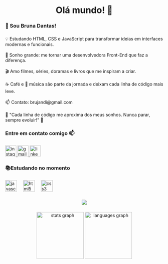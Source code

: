 
<h1 align="center">Olá mundo!  🚀</h1>

###

<h3 align="left">👋 Sou Bruna Dantas!</h3>

###

<p align="left">💡 Estudando HTML, CSS e JavaScript para transformar ideias em interfaces modernas e funcionais.<br><br>🎯 Sonho grande: me tornar uma desenvolvedora Front-End que faz a diferença.<br><br>🎬 Amo filmes, séries, doramas e livros que me inspiram a criar.<br><br>☕ Café e 🎵 música são parte da jornada e deixam cada linha de código mais leve.<br><br>📫 Contato: brujandi@gmail.com<br><br>📌 "Cada linha de código me aproxima dos meus sonhos. Nunca parar, sempre evoluir!" 🚀</p>

###

<h3 align="left">Entre em contato comigo 📫</h3>

###

<div align="left">
  <a href="https://www.instagram.com/dantasbrunaferreira/" target="_blank">
    <img src="https://img.shields.io/static/v1?message=Instagram&logo=instagram&label=&color=E4405F&logoColor=white&labelColor=&style=for-the-badge" height="35" alt="instagram logo"  />
  </a>
  <a href="https://mail.google.com/mail/?view=cm&fs=1&to=brujandi@gmail.com " target="_blank">
    <img src="https://img.shields.io/static/v1?message=Gmail&logo=gmail&label=&color=D14836&logoColor=white&labelColor=&style=for-the-badge" height="35" alt="gmail logo"  />
  </a>
  <a href="https://www.linkedin.com/in/dantasbruna?lipi=urn%3Ali%3Apage%3Ad_flagship3_profile_view_base_contact_details%3BloNzreKAQ%2Bi65BMNGsnvaw%3D%3D" target="_blank">
    <img src="https://img.shields.io/static/v1?message=LinkedIn&logo=linkedin&label=&color=0077B5&logoColor=white&labelColor=&style=for-the-badge" height="35" alt="linkedin logo"  />
  </a>
</div>

###

<h3 align="left">📚Estudando no momento</h3>

###

<div align="left">
  <img src="https://cdn.jsdelivr.net/gh/devicons/devicon/icons/javascript/javascript-original.svg" height="37" alt="javascript logo"  />
  <img width="12" />
  <img src="https://cdn.jsdelivr.net/gh/devicons/devicon/icons/html5/html5-original.svg" height="37" alt="html5 logo"  />
  <img width="12" />
  <img src="https://cdn.jsdelivr.net/gh/devicons/devicon/icons/css3/css3-original.svg" height="37" alt="css3 logo"  />
</div>

###

<div align="center">
  <img src="https://profile-counter.glitch.me/Dantasbruna/count.svg?"  />
</div>

###

<div align="center">
  <img src="https://github-readme-stats.vercel.app/api?username=Dantasbruna&hide_title=false&hide_rank=false&show_icons=true&include_all_commits=true&count_private=true&disable_animations=false&theme=dracula&locale=en&hide_border=false&order=1" height="150" alt="stats graph"  />
  <img src="https://github-readme-stats.vercel.app/api/top-langs?username=Dantasbruna&locale=en&hide_title=false&layout=compact&card_width=320&langs_count=5&theme=dracula&hide_border=false&order=2" height="150" alt="languages graph"  />
</div>

###

<picture>
  <source media="(prefers-color-scheme: dark)" srcset="https://raw.githubusercontent.com/Dantasbruna/Dantasbruna/output/pacman-contribution-graph-dark.svg">
  <source media="(prefers-color-scheme: light)" srcset="https://raw.githubusercontent.com/Dantasbruna/Dantasbruna/output/pacman-contribution-graph.svg">
  
</picture>

###
